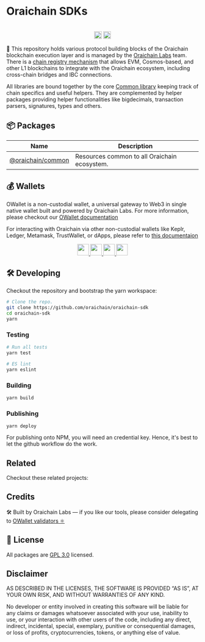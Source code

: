 # Oraichain SDKs

<p align="center" width="100%">
  <br />
   <a href="https://github.com/oraichain/oraichain-sdk/blob/master/LICENSE"><img height="20" src="https://img.shields.io/badge/License-GNU%20GPL-blue.svg"></a>
   <a href="https://www.npmjs.com/package/@oraichain/common"><img height="20" src="https://img.shields.io/github/package-json/v/oraichain/oraichain-sdk?filename=packages%2Fcommon%2Fpackage.json"></a>
</p>

:information_desk_person: This repository holds various protocol building blocks of the Oraichain blockchain execution layer and is managed by the [Oraichain Labs](https://orai.io/) team. There is a [chain registry mechanism](./CHAIN_REGISTRY.md) that allows EVM, Cosmos-based, and other L1 blockchains to integrate with the Oraichain ecosystem, including cross-chain bridges and IBC connections.

All libraries are bound together by the core [Common library](https://www.npmjs.com/package/@oraichain/common) keeping track of chain specifics and useful helpers. They are complemented by helper packages providing helper functionalities like bigdecimals, transaction parsers, signatures, types and others.

## 📦 Packages

| Name                                                                                        | Description                                  |
| ------------------------------------------------------------------------------------------- | -------------------------------------------- |
| [@oraichain/common](https://github.com/oraichain/oraichain-sdk/tree/master/packages/common) | Resources common to all Oraichain ecosystem. |

## 💰 Wallets

OWallet is a non-custodial wallet, a universal gateway to Web3 in single native wallet built and powered by Oraichain Labs. For more information, please checkout our [OWallet documentation](https://docs.owallet.dev/)

For interacting with Oraichain via other non-custodial wallets like Keplr, Ledger, Metamask, TrustWallet, or dApps, please refer to [this documentaion](https://)

<p align="center" width="100%">
<a href="https://www.keplr.app/">
  <img width="30px" src="https://raw.githubusercontent.com/cosmology-tech/cosmos-kit/main/public/images/logos/wallets/keplr.svg" />
</a>
<a href="https://www.ledger.com/">
  <img width="30px" src="https://raw.githubusercontent.com/cosmology-tech/cosmos-kit/main/public/images/logos/wallets/ledger.png" />
</a>
<a href="https://walletconnect.com/">
  <img width="30px" src="https://raw.githubusercontent.com/cosmology-tech/cosmos-kit/main/public/images/wallet-connect.svg" />
</a>
<a href="https://trustwallet.com/">
  <img width="30px" src="https://raw.githubusercontent.com/cosmology-tech/cosmos-kit/main/public/images/logos/wallets/trust.png" />
</a>
<br />
</p>

## 🛠 Developing

Checkout the repository and bootstrap the yarn workspace:

```sh
# Clone the repo.
git clone https://github.com/oraichain/oraichain-sdk
cd oraichain-sdk
yarn
```

### Testing

```sh
# Run all tests
yarn test

# ES lint
yarn eslint
```

### Building

```sh
yarn build
```

### Publishing

```
yarn deploy
```

For publishing onto NPM, you will need an credential key. Hence, it's best to let the github workflow do the work.

## Related

Checkout these related projects:

<!-- This section is for listing detailed packages from dapps (OraiDEX, Order Book) and possible examples of how to interact with Oraichain -->

## Credits

🛠 Built by Oraichain Labs — if you like our tools, please consider delegating to [OWallet validators ⚛️](https://owallet.dev/validators)

## 🪪 License

All packages are [GPL 3.0](https://www.gnu.org/licenses/gpl-3.0.en.html) licensed.

## Disclaimer

AS DESCRIBED IN THE LICENSES, THE SOFTWARE IS PROVIDED “AS IS”, AT YOUR OWN RISK, AND WITHOUT WARRANTIES OF ANY KIND.

No developer or entity involved in creating this software will be liable for any claims or damages whatsoever associated with your use, inability to use, or your interaction with other users of the code, including any direct, indirect, incidental, special, exemplary, punitive or consequential damages, or loss of profits, cryptocurrencies, tokens, or anything else of value.

